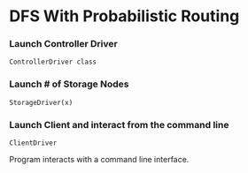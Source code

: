 # DFS With Probabilistic Routing

### Launch Controller Driver 
```
ControllerDriver class
```

### Launch # of Storage Nodes
```
StorageDriver(x)
```

### Launch Client and interact from the command line 
```
ClientDriver
```

Program interacts with a command line interface. 




